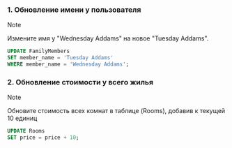 ### 1. Обновление имени у пользователя
> [!NOTE]
> Измените имя у "Wednesday Addams" на новое "Tuesday Addams".
```sql
UPDATE FamilyMembers
SET member_name = 'Tuesday Addams'
WHERE member_name = 'Wednesday Addams';
```

### 2. Обновление стоимости у всего жилья
> [!NOTE]
> Обновите стоимость всех комнат в таблице (Rooms), добавив к текущей 10 единиц
```sql
UPDATE Rooms
SET price = price + 10;
```
